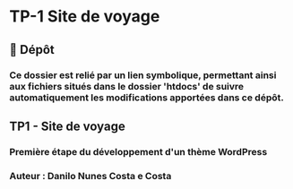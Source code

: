 # TP-1 Site de voyage

## 📁 Dépôt

### Ce dossier est relié par un lien symbolique, permettant ainsi aux fichiers situés dans le dossier 'htdocs' de suivre automatiquement les modifications apportées dans ce dépôt.

## TP1 - Site de voyage

### Première étape du développement d'un thème WordPress

### Auteur : Danilo Nunes Costa e Costa
